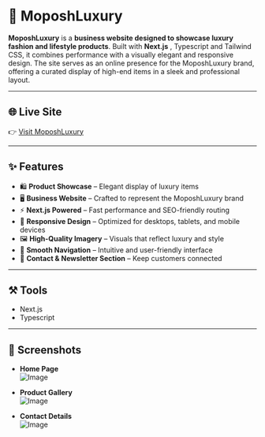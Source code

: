 # 💎 MoposhLuxury

**MoposhLuxury** is a **business website designed to showcase luxury fashion and lifestyle products**. Built with **Next.js** , Typescript and Tailwind CSS, it combines performance with a visually elegant and responsive design. The site serves as an online presence for the MoposhLuxury brand, offering a curated display of high-end items in a sleek and professional layout.

---

## 🌐 Live Site

👉 [Visit MoposhLuxury](https://moposhluxury.com) 

---

## ✨ Features

- 🛍️ **Product Showcase** – Elegant display of luxury items
- 🖥️ **Business Website** – Crafted to represent the MoposhLuxury brand
- ⚡ **Next.js Powered** – Fast performance and SEO-friendly routing
- 📱 **Responsive Design** – Optimized for desktops, tablets, and mobile devices
- 🖼️ **High-Quality Imagery** – Visuals that reflect luxury and style
- 🧭 **Smooth Navigation** – Intuitive and user-friendly interface
- 📩 **Contact & Newsletter Section** – Keep customers connected
---
## ⚒️ Tools
- Next.js
- Typescript

---

## 📸 Screenshots
- **Home Page**  
![Image](https://github.com/user-attachments/assets/10bf3419-377a-4789-8ea6-b34450fd4605)

- **Product Gallery**  
![Image](https://github.com/user-attachments/assets/cc1a2eff-d8f6-4e74-9a21-bf0ebab9cd78)
- **Contact Details**  
![Image](https://github.com/user-attachments/assets/e777065a-2b32-4c1d-b375-ad00af6943fe)
